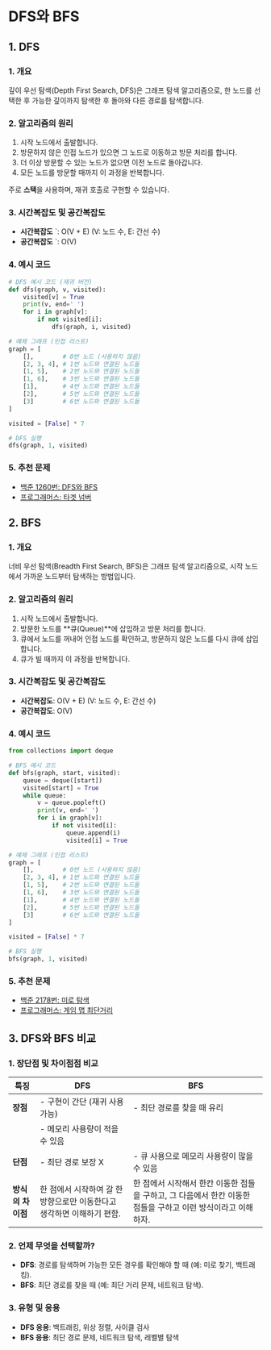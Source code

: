# DFS와 BFS

## 1. DFS

### 1. 개요
깊이 우선 탐색(Depth First Search, DFS)은 그래프 탐색 알고리즘으로, 한 노드를 선택한 후 가능한 깊이까지 탐색한 후 돌아와 다른 경로를 탐색합니다.

### 2. 알고리즘의 원리
1. 시작 노드에서 출발합니다.
2. 방문하지 않은 인접 노드가 있으면 그 노드로 이동하고 방문 처리를 합니다.
3. 더 이상 방문할 수 있는 노드가 없으면 이전 노드로 돌아갑니다.
4. 모든 노드를 방문할 때까지 이 과정을 반복합니다.

주로 **스택**을 사용하며, 재귀 호출로 구현할 수 있습니다.

### 3. 시간복잡도 및 공간복잡도
- **시간복잡도** `: O(V + E) (V: 노드 수, E: 간선 수)
- **공간복잡도** `: O(V)

### 4. 예시 코드
```python
# DFS 예시 코드 (재귀 버전)
def dfs(graph, v, visited):
    visited[v] = True
    print(v, end=' ')
    for i in graph[v]:
        if not visited[i]:
            dfs(graph, i, visited)

# 예제 그래프 (인접 리스트)
graph = [
    [],        # 0번 노드 (사용하지 않음)
    [2, 3, 4], # 1번 노드와 연결된 노드들
    [1, 5],    # 2번 노드와 연결된 노드들
    [1, 6],    # 3번 노드와 연결된 노드들
    [1],       # 4번 노드와 연결된 노드들
    [2],       # 5번 노드와 연결된 노드들
    [3]        # 6번 노드와 연결된 노드들
]

visited = [False] * 7

# DFS 실행
dfs(graph, 1, visited)
```

### 5. 추천 문제
- [백준 1260번: DFS와 BFS](https://www.acmicpc.net/problem/1260)
- [프로그래머스: 타겟 넘버](https://school.programmers.co.kr/learn/courses/30/lessons/43165)

## 2. BFS

### 1. 개요
너비 우선 탐색(Breadth First Search, BFS)은 그래프 탐색 알고리즘으로, 시작 노드에서 가까운 노드부터 탐색하는 방법입니다.

### 2. 알고리즘의 원리
1. 시작 노드에서 출발합니다.
2. 방문한 노드를 **큐(Queue)**에 삽입하고 방문 처리를 합니다.
3. 큐에서 노드를 꺼내어 인접 노드를 확인하고, 방문하지 않은 노드를 다시 큐에 삽입합니다.
4. 큐가 빌 때까지 이 과정을 반복합니다.

### 3. 시간복잡도 및 공간복잡도
- **시간복잡도**: O(V + E) (V: 노드 수, E: 간선 수)
- **공간복잡도**: O(V)

### 4. 예시 코드
```python
from collections import deque

# BFS 예시 코드
def bfs(graph, start, visited):
    queue = deque([start])
    visited[start] = True
    while queue:
        v = queue.popleft()
        print(v, end=' ')
        for i in graph[v]:
            if not visited[i]:
                queue.append(i)
                visited[i] = True

# 예제 그래프 (인접 리스트)
graph = [
    [],        # 0번 노드 (사용하지 않음)
    [2, 3, 4], # 1번 노드와 연결된 노드들
    [1, 5],    # 2번 노드와 연결된 노드들
    [1, 6],    # 3번 노드와 연결된 노드들
    [1],       # 4번 노드와 연결된 노드들
    [2],       # 5번 노드와 연결된 노드들
    [3]        # 6번 노드와 연결된 노드들
]

visited = [False] * 7

# BFS 실행
bfs(graph, 1, visited)
```

### 5. 추천 문제
- [백준 2178번: 미로 탐색](https://www.acmicpc.net/problem/2178)
- [프로그래머스: 게임 맵 최단거리](https://school.programmers.co.kr/learn/courses/30/lessons/1844)

## 3. DFS와 BFS 비교

### 1. 장단점 및 차이점점 비교
| **특징**       | **DFS**                                         | **BFS**                                         |
|----------------|-----------------------------------------------|-----------------------------------------------|
| **장점**       | - 구현이 간단 (재귀 사용 가능)                | - 최단 경로를 찾을 때 유리                   |
|                | - 메모리 사용량이 적을 수 있음                |                                               |
| **단점**       | - 최단 경로 보장 X                            | - 큐 사용으로 메모리 사용량이 많을 수 있음    |
| **방식의 차이점**       | 한 점에서 시작하여 갈 한 방향으로만 이동한다고 생각하면 이해하기 편함. | 한 점에서 시작해서 한칸 이동한 점들을 구하고, 그 다음에서 한칸 이동한 점들을 구하고 이런 방식이라고 이해하자. |

### 2. 언제 무엇을 선택할까?
- **DFS**: 경로를 탐색하며 가능한 모든 경우를 확인해야 할 때 (예: 미로 찾기, 백트래킹).
- **BFS**: 최단 경로를 찾을 때 (예: 최단 거리 문제, 네트워크 탐색).

### 3. 유형 및 응용
- **DFS 응용**: 백트래킹, 위상 정렬, 사이클 검사
- **BFS 응용**: 최단 경로 문제, 네트워크 탐색, 레벨별 탐색
